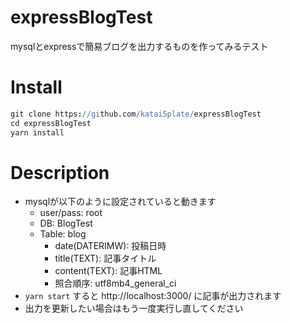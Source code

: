 # expressBlogTest
mysqlとexpressで簡易ブログを出力するものを作ってみるテスト

# Install
```coffee
git clone https://github.com/katai5plate/expressBlogTest
cd expressBlogTest
yarn install
```

# Description
- mysqlが以下のように設定されていると動きます
  - user/pass: root
  - DB: BlogTest
  - Table: blog
    - date(DATERIMW): 投稿日時
    - title(TEXT): 記事タイトル
    - content(TEXT): 記事HTML
    - 照合順序: utf8mb4_general_ci
- `yarn start` すると http://localhost:3000/ に記事が出力されます
- 出力を更新したい場合はもう一度実行し直してください
